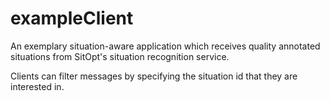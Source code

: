 # exampleClient
An exemplary situation-aware application which receives quality annotated 
situations from SitOpt's situation recognition service.

Clients can filter messages by specifying the situation id that they are interested in.
